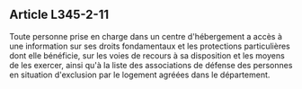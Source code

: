 ## Article L345-2-11

Toute personne prise en charge dans un centre d'hébergement a accès à une information sur ses droits
fondamentaux et les protections particulières dont elle bénéficie, sur les voies de recours à sa disposition
et les moyens de les exercer, ainsi qu'à la liste des associations de défense des personnes en situation
d'exclusion par le logement agréées dans le département.

